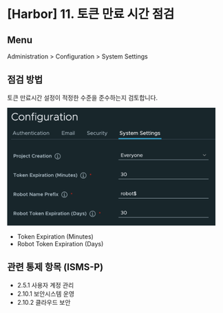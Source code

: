 # [Harbor] 11. 토큰 만료 시간 점검

## Menu 
Administration > Configuration > System Settings

## 점검 방법 
토큰 만료시간 설정이 적정한 수준을 준수하는지 검토합니다.

![Token Expirations](images/token-expiration.png)
- Token Expiration (Minutes)
- Robot Token Expiration (Days)

## 관련 통제 항목 (ISMS-P)
- 2.5.1 사용자 계정 관리
- 2.10.1 보안시스템 운영
- 2.10.2 클라우드 보안